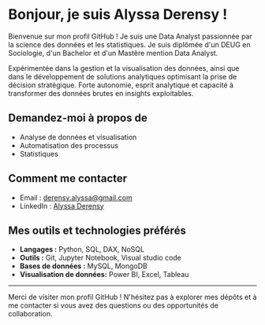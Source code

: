 # Bonjour, je suis Alyssa Derensy ! 

Bienvenue sur mon profil GitHub ! Je suis une Data Analyst passionnée par la science des données et les statistiques. Je suis diplômée d'un DEUG en Sociologie, d'un Bachelor et d'un Mastère mention Data Analyst. 

Expérimentée dans la gestion et la visualisation des données, ainsi que dans le développement de solutions analytiques optimisant la prise de décision stratégique. Forte autonomie, esprit analytique et capacité à transformer des données brutes en insights exploitables.

## Demandez-moi à propos de
- Analyse de données et visualisation
- Automatisation des processus
- Statistiques

## Comment me contacter
- Email : [derensy.alyssa@gmail.com](mailto:derensy.alyssa@gmail.com)
- LinkedIn : [Alyssa Derensy](https://www.linkedin.com/in/alyssaderensy)


## Mes outils et technologies préférés
- **Langages :** Python, SQL, DAX, NoSQL
- **Outils :** Git, Jupyter Notebook, Visual studio code
- **Bases de données :** MySQL, MongoDB
- **Visualisation de données:** Power BI, Excel, Tableau

---

Merci de visiter mon profil GitHub ! N'hésitez pas à explorer mes dépôts et à me contacter si vous avez des questions ou des opportunités de collaboration.
